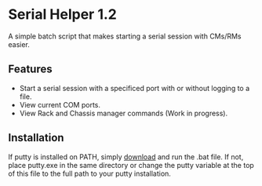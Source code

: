 # Serial Helper 1.2
A simple batch script that makes starting a serial session with CMs/RMs easier.

## Features
* Start a serial session with a specificed port with or without logging to a file.
* View current COM ports.
* View Rack and Chassis manager commands (Work in progress).

## Installation
If putty is installed on PATH, simply [download](https://github.com/Senseneyf/serialhelper/releases/download/1.2/serialhelper.bat) and run the .bat file. If not, place putty.exe in the same directory or change the putty variable at the top of this file to the full path to your putty installation.
